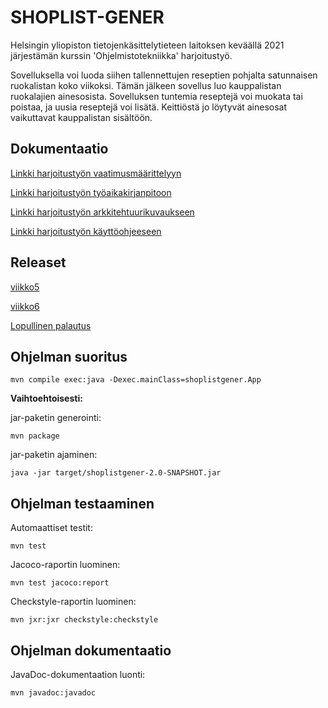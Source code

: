 # SHOPLIST-GENER

Helsingin yliopiston tietojenkäsittelytieteen laitoksen keväällä 2021 järjestämän kurssin 'Ohjelmistotekniikka' harjoitustyö.

Sovelluksella voi luoda siihen tallennettujen reseptien pohjalta satunnaisen ruokalistan koko viikoksi. Tämän jälkeen sovellus luo kauppalistan ruokalajien ainesosista. Sovelluksen tuntemia reseptejä voi muokata tai poistaa, ja uusia reseptejä voi lisätä. Keittiöstä jo löytyvät ainesosat vaikuttavat kauppalistan sisältöön.

## Dokumentaatio

[Linkki harjoitustyön vaatimusmäärittelyyn](https://github.com/tspaanan/shoplist-gener/blob/main/dokumentaatio/vaatimusmaarittely.md)

[Linkki harjoitustyön työaikakirjanpitoon](https://github.com/tspaanan/shoplist-gener/blob/main/dokumentaatio/ty%C3%B6aikakirjanpito.md)

[Linkki harjoitustyön arkkitehtuurikuvaukseen](https://github.com/tspaanan/shoplist-gener/blob/main/dokumentaatio/arkkitehtuuri.md)

[Linkki harjoitustyön käyttöohjeeseen](https://github.com/tspaanan/shoplist-gener/blob/main/dokumentaatio/kayttoohje.md)

## Releaset

[viikko5](https://github.com/tspaanan/shoplist-gener/releases/tag/viikko5)

[viikko6](https://github.com/tspaanan/shoplist-gener/releases/tag/viikko6)

[Lopullinen palautus](https://github.com/tspaanan/shoplist-gener/releases/tag/lopullinenpalautus)

## Ohjelman suoritus

```
mvn compile exec:java -Dexec.mainClass=shoplistgener.App
```
**Vaihtoehtoisesti:**

jar-paketin generointi:
```
mvn package
```
jar-paketin ajaminen:
```
java -jar target/shoplistgener-2.0-SNAPSHOT.jar
```

## Ohjelman testaaminen
Automaattiset testit:
```
mvn test
```
Jacoco-raportin luominen:
```
mvn test jacoco:report
```
Checkstyle-raportin luominen:
```
mvn jxr:jxr checkstyle:checkstyle
```

## Ohjelman dokumentaatio
JavaDoc-dokumentaation luonti:
```
mvn javadoc:javadoc
```
